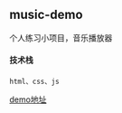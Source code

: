 ## music-demo
个人练习小项目，音乐播放器

#### 技术栈
    html、css、js

[demo地址](https://tasoniv.github.io/music-demo/)
